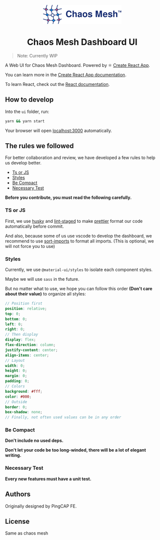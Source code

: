 <p align="center">
  <img src="public/logo.svg" width="256" alt="Chaos Mesh Logo" />
</p>
<h1 align="center">Chaos Mesh Dashboard UI</h1>

> Note: Currently WIP

A Web UI for Chaos Mesh Dashboard. Powered by ⚛️ [Create React App](https://github.com/facebook/create-react-app).

You can learn more in the [Create React App documentation](https://facebook.github.io/create-react-app/docs/getting-started).

To learn React, check out the [React documentation](https://reactjs.org/).

## How to develop

Into the `ui` folder, run:

```sh
yarn && yarn start
```

Your browser will open <localhost:3000> automatically.

## The rules we followed

For better collaboration and review, we have developed a few rules to help us develop better.

- [Ts or JS](#ts-or-js)
- [Styles](#styles)
- [Be Compact](#be-compact)
- [Necessary Test](#necessary-test)

**Before you contribute, you must read the following carefully.**

### TS or JS

First, we use [husky](https://github.com/typicode/husky) and [lint-staged](https://github.com/okonet/lint-staged) to make [prettier](https://prettier.io/) format our code automatically before commit.

And also, because some of us use vscode to develop the dashboard, we recommend to use [sort-imports](https://marketplace.visualstudio.com/items?itemName=amatiasq.sort-imports) to format all imports. (This is optional, we will not force you to use)

### Styles

Currently, we use `@material-ui/styles` to isolate each component styles.

Maybe we will use `sass` in the future.

But no matter what to use, we hope you can follow this order **(Don't care about their value)** to organize all styles:

```scss
// Position first
position: relative;
top: 0;
bottom: 0;
left: 0;
right: 0;
// Then display
display: flex;
flex-direction: column;
justify-content: center;
align-items: center;
// Layout
width: 0;
height: 0;
margin: 0;
padding: 0;
// Colors
background: #fff;
color: #000;
// Outside
border: 0;
box-shadow: none;
// Finally, not often used values can be in any order
```

### Be Compact

**Don't include no used deps.**

**Don't let your code be too long-winded, there will be a lot of elegant writing.**

### Necessary Test

**Every new features must have a unit test.**

## Authors

Originally designed by PingCAP FE.

## License

Same as chaos mesh
